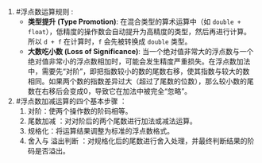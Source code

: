 1. #浮点数运算规则 :
    *   **类型提升 (Type Promotion)**: 在混合类型的算术运算中（如 `double + float`），低精度的操作数会自动提升为高精度的类型，然后再进行计算。所以 `d + f` 在计算时，`f` 会先被转换成 `double` 类型。
    *   **大数吃小数 (Loss of Significance)**: 当一个绝对值非常大的浮点数与一个绝对值非常小的浮点数相加时，可能会发生精度严重损失。在浮点数加法中，需要先“对阶”，即把指数较小的数的尾数右移，使其指数与较大的数相同。如果两个数的指数差异过大（超过了尾数的位数），那么较小数的尾数在右移后会变成0，导致它在加法中被完全“忽略”。
2.  #浮点数加减运算的四个基本步骤 ：
	1.  对阶：使两个操作数的阶码相等。
	2.  尾数加减 ：对对阶后的两个尾数进行加法或减法运算。
	3.  规格化：将运算结果调整为标准的浮点数格式。
	4.  舍入与 溢出判断 ：对规格化后的尾数进行舍入处理，并最终判断结果的阶码是否溢出。
